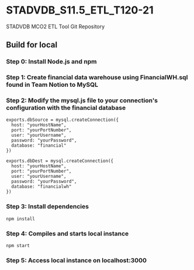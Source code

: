 # STADVDB_S11.5_ETL_T120-21
STADVDB MCO2 ETL Tool Git Repository

## Build for local
### Step 0: Install Node.js and npm
### Step 1: Create financial data warehouse using FinancialWH.sql found in Team Notion to MySQL

### Step 2: Modify the mysql.js file to your connection's configuration with the financial database
```
exports.dbSource = mysql.createConnection({
  host: "yourHostName",
  port: "yourPortNumber",
  user: "yourUsername",
  password: "yourPassword",
  database: "financial"
})

exports.dbDest = mysql.createConnection({
  host: "yourHostName",
  port: "yourPortNumber",
  user: "yourUsername",
  password: "yourPassword",
  database: "financialwh"
})
```

### Step 3: Install dependencies
```
npm install
```

### Step 4: Compiles and starts local instance
```
npm start
```

### Step 5: Access local instance on localhost:3000
